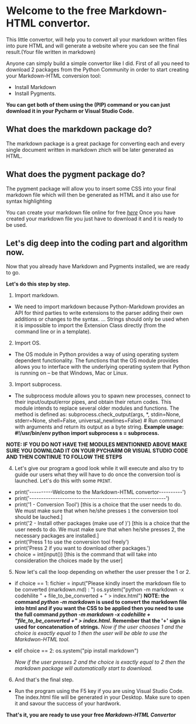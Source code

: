 ﻿# Welcome to the free Markdown-HTML convertor.
 
 This little convertor, will help you to convert all your markdown written files into pure HTML and will generate a website where you can see the final result.(Your file written in markdown)
 
 Anyone can simply build a simple convertor like I did.
 First of all you need to download 2 packages from the Python Community in order to start creating your Markdown-HTML conversion tool:
 - Install Markdown
 - Install Pygments.
 
 **You can get both of them using the (PIP) command or you can just download it in your Pycharm or Visual Studio Code.**
 
 ## What does the markdown package do?
 The markdown package is a great package for converting each and every single document written in markdown zhich will be later generated as HTML.
 
 ## What does the pygment package do?
 The pygment package will allow you to insert some CSS into your final markdown file which will then be generated as HTML and it also use for syntax highlighting
 
 You can create your markdown file online for free *[here](https://stackedit.io)*
 Once you have created your markdown file you just have to download it and it is ready to be used.
 
 ## Let's dig deep into the coding part and algorithm now.
 Now that you already have Markdown and Pygments installed, we are ready to go.
 
**Let's do this step by step.**

1) Import markdown.
- We need to import markdown because Python-Markdown provides an API for third parties to write extensions to the parser adding their own additions or changes to the syntax. ... Strings should only be used when it is impossible to import the Extension Class directly (from the command line or in a template).

2) Import OS.
- The OS module in Python provides a way of using operating system dependent functionality. The functions that the OS module provides allows you to interface with the underlying operating system that Python is running on – be that Windows, Mac or Linux.

3) Import subprocess.
- The subprocess module allows you to spawn new processes, connect to their input/output/error pipes, and obtain their return codes. This module intends to replace several older modules and functions. The method is defined as: subprocess.check_output(args, *, stdin=None, stderr=None, shell=False, universal_newlines=False) # Run command with arguments and return its output as a byte string. **Example usage: #!/usr/bin/env python import subprocess s = subprocess.**

__NOTE: IF YOU DO NOT HAVE THE MODULES MENTIONNED ABOVE MAKE SURE YOU DOWNLOAD IT ON YOUR PYCHARM OR VISUAL STUDIO CODE AND THEN CONTINUE TO FOLLOW THE STEPS__

4) Let's give our program a good look while it will execute and also try to guide our users what they will have to do once the conversion tool is launched. Let's do this with some `PRINT`.

- print('----------Welcome to the Markdown-HTML convertor----------')
- print('----------------------------------------------------------')
- print('1 - Conversion Tool') [this is a choice that the user needs to do. We must make sure that when he/she presses `1` the conversion tool should be lauched.]
- print('2 - Install other packages (make use of <PIP>)') [this is a choice that the user needs to do. We must make sure that when he/she presses 2, the necessary packages are installed.]
- print('Press 1 to use the conversion tool freely')
- print('Press 2 if you want to download other packages.')
- choice = int(input()) [this is the command that will take into consideration the choices made by the user]
  
5) Now let's call the loop depending on whether the user presser the 1 or 2.

- if choice == 1:
    fichier = input("Please kindly insert the markdown file to be converted (markdown.md) : ")
    os.system("python -m markdown -x codehilite " + file_to_be_converted + " > index.html")
    __NOTE: the command *python -m markdown* is used to convert the markdown file into html and if you want the CSS to be applied then you need to use the full command *python -m markdown -x codehilite + "file_to_be_converted +" > index.html*. Remember that the '+' sign is used for concatenation of strings.__
    *Now if the user chooses 1 and the choice is exactly equal to 1 then the user will be able to use the Markdwon-HTML tool.*
    
- elif choice == 2:
    os.system("pip install markdown")
    
    *Now if the user presses 2 and the choice is exactly equal to 2 then the markdown package will automatically start to download.*
    
6) And that's the final step.

- Run the program using the F5 key if you are using Visual Studio Code. The index.html file will be generated in your Desktop. Make sure to open it and savour the success of your hardwork.

**That's it, you are ready to use your free _Markdown-HTML Convertor_**
    
    


 
 
